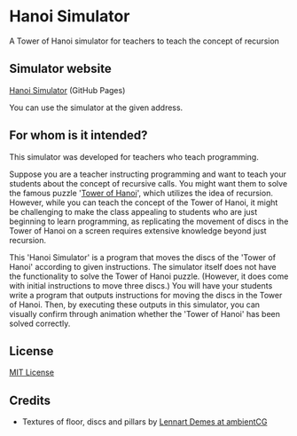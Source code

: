 # Hanoi Simulator

A Tower of Hanoi simulator for teachers to teach the concept of recursion

## Simulator website

[Hanoi Simulator](https://akonno.github.io/hanoisimulator/) (GitHub Pages)

You can use the simulator at the given address.

## For whom is it intended?

This simulator was developed for teachers who teach programming.

Suppose you are a teacher instructing programming and want to teach your students about the concept of recursive calls. You might want them to solve the famous puzzle '[Tower of Hanoi](https://en.wikipedia.org/wiki/Tower_of_Hanoi)', which utilizes the idea of recursion. However, while you can teach the concept of the Tower of Hanoi, it might be challenging to make the class appealing to students who are just beginning to learn programming, as replicating the movement of discs in the Tower of Hanoi on a screen requires extensive knowledge beyond just recursion.

This 'Hanoi Simulator' is a program that moves the discs of the 'Tower of Hanoi' according to given instructions. The simulator itself does not have the functionality to solve the Tower of Hanoi puzzle. (However, it does come with initial instructions to move three discs.) You will have your students write a program that outputs instructions for moving the discs in the Tower of Hanoi. Then, by executing these outputs in this simulator, you can visually confirm through animation whether the 'Tower of Hanoi' has been solved correctly.

## License

[MIT License](https://opensource.org/license/mit/)

## Credits

- Textures of floor, discs and pillars by [Lennart Demes at ambientCG](https://ambientcg.com/)
